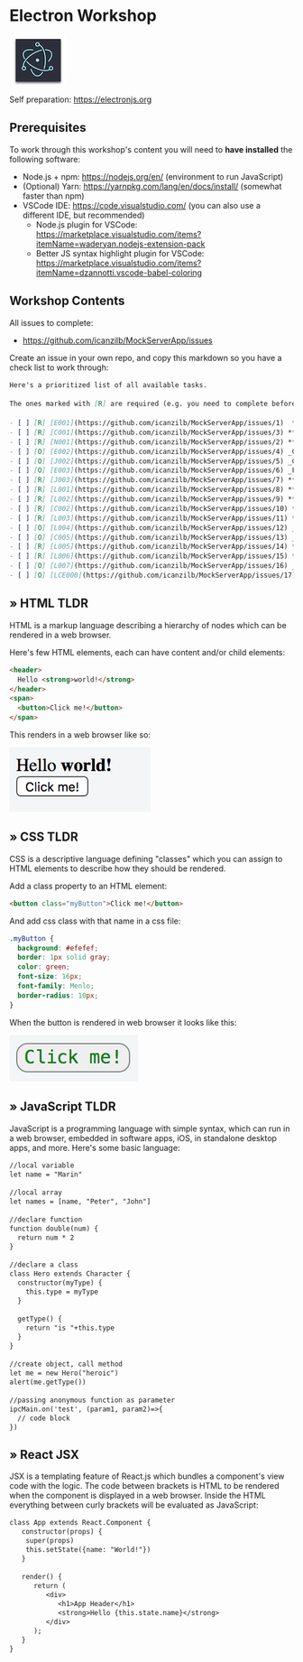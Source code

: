 # Electron Workshop

![](assets/electron.png)

Self preparation: https://electronjs.org

## Prerequisites

To work through this workshop's content you will need to **have installed** the following software:

* Node.js + npm: https://nodejs.org/en/ (environment to run JavaScript)
* (Optional) Yarn: https://yarnpkg.com/lang/en/docs/install/ (somewhat faster than npm)
* VSCode IDE: https://code.visualstudio.com/ (you can also use a different IDE, but recommended)
    * Node.js plugin for VSCode: https://marketplace.visualstudio.com/items?itemName=waderyan.nodejs-extension-pack
    * Better JS syntax highlight plugin for VSCode: https://marketplace.visualstudio.com/items?itemName=dzannotti.vscode-babel-coloring

## Workshop Contents

All issues to complete:

 * https://github.com/icanzilb/MockServerApp/issues

Create an issue in your own repo, and copy this markdown so you have a check list to work through:

```markdown
Here's a prioritized list of all available tasks.

The ones marked with [R] are required (e.g. you need to complete before moving on), and the ones marked as [O] are optional (you still have to do them, but they include a direct link to the solution).

- [ ] [R] [E001](https://github.com/icanzilb/MockServerApp/issues/1)  **Change app window title**
- [ ] [R] [C001](https://github.com/icanzilb/MockServerApp/issues/3) **Improve Table UI**
- [ ] [R] [N001](https://github.com/icanzilb/MockServerApp/issues/2) **Finish server code**
- [ ] [O] [E002](https://github.com/icanzilb/MockServerApp/issues/4) _Change status column width_
- [ ] [O] [J002](https://github.com/icanzilb/MockServerApp/issues/5) _Change UI for error rows_
- [ ] [O] [E003](https://github.com/icanzilb/MockServerApp/issues/6) _Finilize table UI_
- [ ] [R] [J003](https://github.com/icanzilb/MockServerApp/issues/7) **Display nr. of server requests**
- [ ] [R] [L001](https://github.com/icanzilb/MockServerApp/issues/8) **Display the server URL in the window**
- [ ] [R] [L002](https://github.com/icanzilb/MockServerApp/issues/9) **Open system web browser to view server URL**
- [ ] [R] [C002](https://github.com/icanzilb/MockServerApp/issues/10) **Add File button**
- [ ] [R] [L003](https://github.com/icanzilb/MockServerApp/issues/11) **Show system "Open File..." dialogue**
- [ ] [O] [L004](https://github.com/icanzilb/MockServerApp/issues/12) _Show popup confirmation_
- [ ] [O] [C005](https://github.com/icanzilb/MockServerApp/issues/13) _Add Minimize button_
- [ ] [R] [L005](https://github.com/icanzilb/MockServerApp/issues/14) **Show Tray icon**
- [ ] [R] [L006](https://github.com/icanzilb/MockServerApp/issues/15) **Show/hide app window**
- [ ] [O] [L007](https://github.com/icanzilb/MockServerApp/issues/16) _Build mac app bundle_
- [ ] [O] [LCE000](https://github.com/icanzilb/MockServerApp/issues/17) _Extra tasks (work on your own)_
```

## &raquo; HTML TLDR

HTML is a markup language describing a hierarchy of nodes which can be rendered in a web browser.

Here's few HTML elements, each can have content and/or child elements:

```html
<header>
  Hello <strong>world!</strong>
</header>
<span>
  <button>Click me!</button>
</span>
```

This renders in a web browser like so:

![](assets/html.png)

## &raquo; CSS TLDR

CSS is a descriptive language defining "classes" which you can assign to HTML elements to describe how they should be rendered.

Add a class property to an HTML element:

```html
<button class="myButton">Click me!</button>
```

And add css class with that name in a css file:

```css
.myButton {
  background: #efefef;
  border: 1px solid gray;
  color: green;
  font-size: 16px;
  font-family: Menlo;
  border-radius: 10px;
}
```

When the button is rendered in web browser it looks like this:

![](assets/css.png)

## &raquo; JavaScript TLDR

JavaScript is a programming language with simple syntax, which can run in a web browser, embedded in software apps, iOS, in standalone desktop apps, and more. Here's some basic language:

```JS
//local variable
let name = "Marin"

//local array
let names = [name, "Peter", "John"]

//declare function
function double(num) {
  return num * 2
}

//declare a class
class Hero extends Character {
  constructor(myType) {
    this.type = myType
  }
  
  getType() {
    return "is "+this.type
  }
}

//create object, call method
let me = new Hero("heroic")
alert(me.getType())

//passing anonymous function as parameter
ipcMain.on('test', (param1, param2)=>{
  // code block
})
```


## &raquo; React JSX

JSX is a templating feature of React.js which bundles a component's view code with the logic. The code between brackets is HTML to be rendered when the component is displayed in a web browser. Inside the HTML everything between curly brackets will be evaluated as JavaScript:

```JS
class App extends React.Component {
   constructor(props) {
    super(props)
    this.setState({name: "World!"})
   }
  
   render() {
      return (
         <div>
            <h1>App Header</h1>
            <strong>Hello {this.state.name}</strong>
         </div>
      );
   }
}
```

